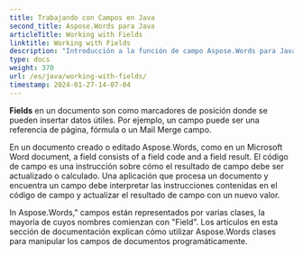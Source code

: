 ```yaml
---
title: Trabajando con Campos en Java
second_title: Aspose.Words para Java
articleTitle: Working with Fields
linktitle: Working with Fields
description: "Introducción a la función de campo Aspose.Words para Java."
type: docs
weight: 370
url: /es/java/working-with-fields/
timestamp: 2024-01-27-14-07-04
---
```


**Fields** en un documento son como marcadores de posición donde se pueden insertar datos útiles. Por ejemplo, un campo puede ser una referencia de página, fórmula o un Mail Merge campo.

En un documento creado o editado Aspose.Words, como en un Microsoft Word document, a field consists of a field code and a field result. El código de campo es una instrucción sobre cómo el resultado de campo debe ser actualizado o calculado. Una aplicación que procesa un documento y encuentra un campo debe interpretar las instrucciones contenidas en el código de campo y actualizar el resultado de campo con un nuevo valor.

In Aspose.Words," campos están representados por varias clases, la mayoría de cuyos nombres comienzan con "Field". Los artículos en esta sección de documentación explican cómo utilizar Aspose.Words clases para manipular los campos de documentos programáticamente.
